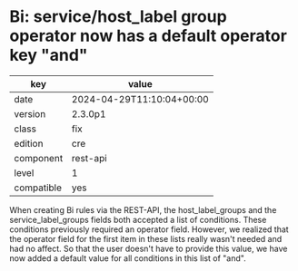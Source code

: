 [//]: # (werk v2)
# Bi: service/host_label group operator now has a default operator key "and"

key        | value
---------- | ---
date       | 2024-04-29T11:10:04+00:00
version    | 2.3.0p1
class      | fix
edition    | cre
component  | rest-api
level      | 1
compatible | yes

When creating Bi rules via the REST-API, the host_label_groups and
the service_label_groups fields both accepted a list of conditions.
These conditions previously required an operator field.  However,
we realized that the operator field for the first item in these lists
really wasn't needed and had no affect. So that the user doesn't have
to provide this value, we have now added a default value for all
conditions in this list of "and".


